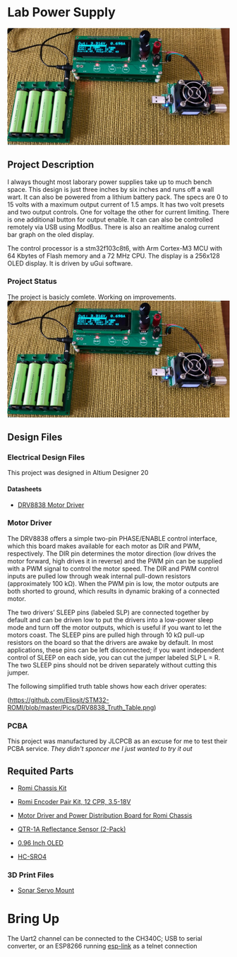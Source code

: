 # Lab Power Supply
![Robot_Front](https://github.com/jerryok826/Lab-Power-Supply/blob/main/Pictures/lps_bat_lps_load.jpeg)

## Project Description
I always thought most laborary power supplies take up to much bench space. This design is just three inches by six inches and runs off a wall wart. It can also be powered from a lithium battery pack. The specs are 0 to 15 volts with a maximum output current of 1.5 amps. It has two volt presets and two output controls. One for voltage the other for current limiting. There is one additional button for output enable. It can can also be controlled remotely via USB using ModBus. There is also an realtime analog current bar graph on the oled display.

The control processor is a stm32f103c8t6, with Arm Cortex-M3 MCU with 64 Kbytes of Flash memory and a 72 MHz CPU. The display is a 256x128 OLED display. It is driven by uGui software.
 
### Project Status
The project is basicly comlete. Working on improvements.
![Robot_Front](https://github.com/jerryok826/Lab-Power-Supply/blob/main/Pictures/lps_bat_lps_load.jpeg)

## Design Files
### Electrical Design Files
This project was designed in Altium Designer 20

#### Datasheets
- [DRV8838 Motor Driver](https://www.ti.com/lit/ds/symlink/drv8838.pdf?HQS=TI-null-null-digikeymode-df-pf-null-wwe&ts=1599069814852)

### Motor Driver

The DRV8838 offers a simple two-pin PHASE/ENABLE control interface, which this board makes available for each motor as DIR and PWM, respectively. The DIR pin determines the motor direction (low drives the motor forward, high drives it in reverse) and the PWM pin can be supplied with a PWM signal to control the motor speed. The DIR and PWM control inputs are pulled low through weak internal pull-down resistors (approximately 100 kΩ). When the PWM pin is low, the motor outputs are both shorted to ground, which results in dynamic braking of a connected motor.

The two drivers’ SLEEP pins (labeled SLP) are connected together by default and can be driven low to put the drivers into a low-power sleep mode and turn off the motor outputs, which is useful if you want to let the motors coast. The SLEEP pins are pulled high through 10 kΩ pull-up resistors on the board so that the drivers are awake by default. In most applications, these pins can be left disconnected; if you want independent control of SLEEP on each side, you can cut the jumper labeled SLP L = R. The two SLEEP pins should not be driven separately without cutting this jumper.

The following simplified truth table shows how each driver operates:

(https://github.com/Elipsit/STM32-ROMI/blob/master/Pics/DRV8838_Truth_Table.png)

### PCBA
This project was manufactured by JLCPCB as an excuse for me to test their PCBA service.
*They didn't sponcer me I just wanted to try it out*


## Requited Parts

- [Romi Chassis Kit](https://www.pololu.com/product/3506)

- [Romi Encoder Pair Kit, 12 CPR, 3.5-18V](https://www.pololu.com/product/3542)

- [Motor Driver and Power Distribution Board for Romi Chassis](https://www.pololu.com/product/3543)

- [QTR-1A Reflectance Sensor (2-Pack)](https://www.pololu.com/product/2458)

- [0.96 Inch OLED](https://www.amazon.com/UCTRONICS-SSD1306-Self-Luminous-Display-Raspberry/dp/B072Q2X2LL/ref=sr_1_3?dchild=1&keywords=oled+0.96&qid=1598137389&sr=8-3)

- [HC-SRO4](https://www.amazon.com/Smraza-Ultrasonic-Distance-Mounting-Duemilanove/dp/B01JG09DCK/ref=sr_1_6?dchild=1&keywords=sonar+arduino&qid=1598137419&sr=8-6)

### 3D Print Files
- [Sonar Servo Mount](https://www.thingiverse.com/thing:1423)

# Bring Up
The Uart2 channel can be connected to the CH340C; USB to serial converter, or an ESP8266 running [esp-link](https://github.com/jeelabs/esp-link) as a telnet connection

